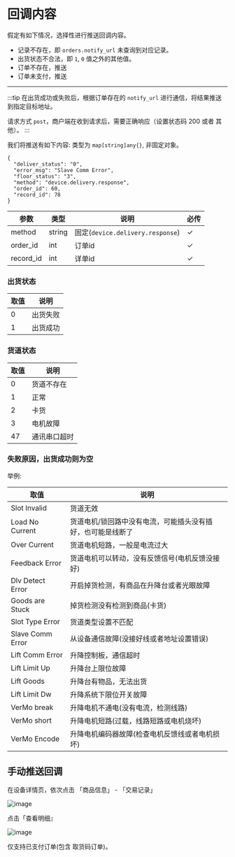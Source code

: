# 回调内容

假定有如下情况，选择性进行推送回调内容。 <Badge type="danger" text="v1.2.4" />

+ 记录不存在，即 `orders.notify_url` 未查询到对应记录。
+ 出货状态不合法，即 `1`, `0` 值之外的其他值。
+ 订单不存在，推送
+ 订单未支付，推送

<hr />

:::tip
在出货成功或失败后，根据订单存在的 `notify_url` 进行通信，将结果推送到指定目标地址。

请求方式 `post`，商户端在收到请求后，需要正确响应（设置状态码 200 或者 其他）。
:::

我们将推送有如下内容: 类型为 `map[string]any{}`, 非固定对象。

```
{
  "deliver_status": "0",
  "error_msg": "Slave Comm Error",
  "floor_status": "3",
  "method": "device.delivery.response",
  "order_id": 60,
  "record_id": 78
}
```

| 参数      | 类型   | 说明                             | 必传 |
| --------- | ------ | -------------------------------- | ---- |
| method    | string | 固定(`device.delivery.response`) | ✓    |
| order_id  | int    | 订单id                           | ✓    |
| record_id | int    | 详单id                           | ✓    |


### <Badge type="danger" text="deliver_status" /> 出货状态

| 取值 | 说明     |
| ---- | -------- |
| 0    | 出货失败 |
| 1    | 出货成功 |


### <Badge type="danger" text="floor_status" /> 货道状态

| 取值 | 说明         |
| ---- | ------------ |
| 0    | 货道不存在   |
| 1    | 正常         |
| 2    | 卡货         |
| 3    | 电机故障     |
| 47   | 通讯串口超时 |


### <Badge type="danger" text="fail_reason" /> 失败原因，出货成功则为空

举例:

| 取值             | 说明                                                        |
| ---------------- | ----------------------------------------------------------- |
| Slot Invalid     | 货道无效                                                    |
| Load No Current  | 货道电机/锁回路中没有电流，可能插头没有插好，也可能是线断了 |
| Over Current     | 货道电机短路，一般是电流过大                                |
| Feedback Error   | 货道电机可以转动，没有反馈信号(电机反馈没接好)              |
| Dlv Detect Error | 开启掉货检测，有商品在升降台或者光眼故障                    |
| Goods are Stuck  | 掉货检测没有检测到商品(卡货)                                |
| Slot Type Error  | 货道类型设置不匹配                                          |
| Slave Comm Error | 从设备通信故障(没接好线或者地址设置错误)                    |
| Lift Comm Error  | 升降控制板，通信超时                                        |
| Lift Limit Up    | 升降台上限位故障                                            |
| Lift Goods       | 升降台有物品，无法出货                                      |
| Lift Limit Dw    | 升降系统下限位开关故障                                      |
| VerMo break      | 升降电机不通电(没有电流，检测线路)                          |
| VerMo short      | 升降电机短路(过载，线路短路或电机烧坏)                      |
| VerMo Encode     | 升降电机编码器故障(检查电机反馈线或者电机损坏)              |

## 手动推送回调

在设备详情页，依次点击 「商品信息」 - 「交易记录」

![image](/images/7076E860EFC6C6525761110AF1485E11.png)

点击「查看明细』

![image](/images/732BE1BC06D7BBCCD0AF6A4490B330FA.png)

仅支持已支付订单(包含 取货码订单)。

